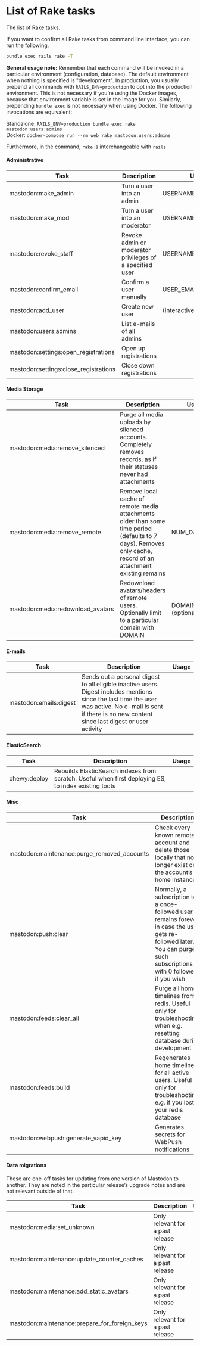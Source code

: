 # List of Rake tasks
The list of Rake tasks.

If you want to confirm all Rake tasks from command line interface, you can run the following.

```sh
bundle exec rails rake -T
```

**General usage note:** Remember that each command will be invoked in a particular environment (configuration, database). The default environment when nothing is specified is "development". In production, you usually prepend all commands with `RAILS_ENV=production` to opt into the production environment. This is not necessary if you’re using the Docker images, because that environment variable is set in the image for you. Similarly, prepending `bundle exec` is not necessary when using Docker. The following invocations are equivalent:

Standalone: `RAILS_ENV=production bundle exec rake mastodon:users:admins`  
Docker: `docker-compose run --rm web rake mastodon:users:admins`

Furthermore, in the command, `rake` is interchangeable with `rails`

#### Administrative

|Task|Description|Usage|
|----|-----------|-----|
|mastodon:make_admin|Turn a user into an admin|USERNAME=yourname|
|mastodon:make_mod|Turn a user into an moderator|USERNAME=yourname|
|mastodon:revoke_staff|Revoke admin or moderator privileges of a specified user|USERNAME=yourname|
|mastodon:confirm_email|Confirm a user manually|USER_EMAIL=your@email|
|mastodon:add_user|Create new user|(Interactive)|
|mastodon:users:admins|List e-mails of all admins|
|mastodon:settings:open_registrations|Open up registrations|
|mastodon:settings:close_registrations|Close down registrations|

#### Media Storage

|Task|Description|Usage|
|----|-----------|-----|
|mastodon:media:remove_silenced|Purge all media uploads by silenced accounts. Completely removes records, as if their statuses never had attachments|
|mastodon:media:remove_remote|Remove local cache of remote media attachments older than some time period (defaults to 7 days). Removes only cache, record of an attachment existing remains|NUM_DAYS=7|
|mastodon:media:redownload_avatars|Redownload avatars/headers of remote users. Optionally limit to a particular domain with DOMAIN|DOMAIN=domain (optional)|

#### E-mails

|Task|Description|Usage|
|----|-----------|-----|
|mastodon:emails:digest|Sends out a personal digest to all eligible inactive users. Digest includes mentions since the last time the user was active. No e-mail is sent if there is no new content since last digest or user activity|

#### ElasticSearch

|Task|Description|Usage|
|----|-----------|-----|
|chewy:deploy|Rebuilds ElasticSearch indexes from scratch.  Useful when first deploying ES, to index existing toots|

#### Misc

|Task|Description|Usage|
|----|-----------|-----|
|mastodon:maintenance:purge_removed_accounts| Check every known remote account and delete those locally that no longer exist on the account’s home instance| -f, --force (optional – will not request confirmation of each deletion|
|mastodon:push:clear| Normally, a subscription to a once-followed user remains forever, in case the user gets re-followed later. You can purge such subscriptions with 0 followers if you wish|
|mastodon:feeds:clear_all|Purge all home timelines from redis. Useful only for troubleshooting, when e.g. resetting database during development|
|mastodon:feeds:build|Regenerates home timelines for all active users. Useful only for troubleshooting, e.g. if you lost your redis database|
|mastodon:webpush:generate_vapid_key|Generates secrets for WebPush notifications|
 
#### Data migrations

These are one-off tasks for updating from one version of Mastodon to another. They are noted in the particular release’s upgrade notes and are not relevant outside of that.

|Task|Description|Usage|
|----|-----------|-----|
|mastodon:media:set_unknown|Only relevant for a past release|
|mastodon:maintenance:update_counter_caches|Only relevant for a past release|
|mastodon:maintenance:add_static_avatars|Only relevant for a past release|
|mastodon:maintenance:prepare_for_foreign_keys|Only relevant for a past release|
